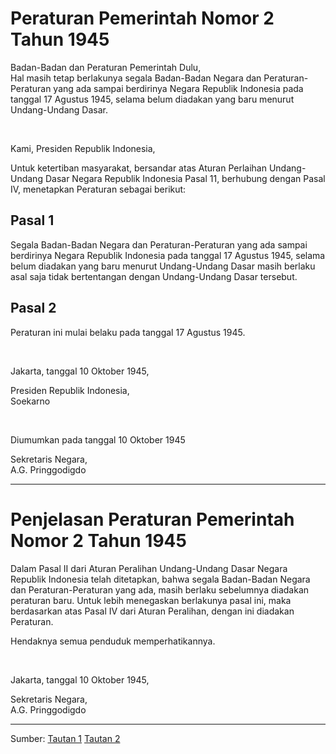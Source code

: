 # Peraturan Pemerintah Nomor 2 Tahun 1945

Badan-Badan dan Peraturan Pemerintah Dulu, </br>
Hal masih tetap berlakunya segala Badan-Badan Negara dan Peraturan-Peraturan yang ada sampai berdirinya Negara Republik Indonesia pada tanggal 17 Agustus 1945, selama belum diadakan yang baru menurut Undang-Undang Dasar.

</br>

Kami, Presiden Republik Indonesia,

Untuk ketertiban masyarakat, bersandar atas Aturan Perlaihan Undang-Undang Dasar Negara Republik Indonesia Pasal 11, berhubung dengan Pasal IV, menetapkan Peraturan sebagai berikut:

## Pasal 1

Segala Badan-Badan Negara dan Peraturan-Peraturan yang ada sampai berdirinya Negara Republik Indonesia pada tanggal 17 Agustus 1945, selama belum diadakan yang baru menurut Undang-Undang Dasar masih berlaku asal saja tidak bertentangan dengan Undang-Undang Dasar tersebut.

## Pasal 2

Peraturan ini mulai belaku pada tanggal 17 Agustus 1945.

</br>

Jakarta, tanggal 10 Oktober 1945,

Presiden Republik Indonesia, </br>
Soekarno

</br>

Diumumkan pada tanggal 10 Oktober 1945

Sekretaris Negara, </br>
A.G. Pringgodigdo

---

# Penjelasan Peraturan Pemerintah Nomor 2 Tahun 1945

Dalam Pasal II dari Aturan Peralihan Undang-Undang Dasar Negara Republik Indonesia telah ditetapkan, bahwa segala Badan-Badan Negara dan Peraturan-Peraturan yang ada, masih berlaku sebelumnya diadakan peraturan baru. Untuk lebih menegaskan berlakunya pasal ini, maka berdasarkan atas Pasal IV dari Aturan Peralihan, dengan ini diadakan Peraturan.

Hendaknya semua penduduk memperhatikannya.

</br>

Jakarta, tanggal 10 Oktober 1945,

Sekretaris Negara, </br>
A.G. Pringgodigdo

---

Sumber:
[Tautan 1](https://jdihn.go.id/search/all-categories/detail/834007)
[Tautan 2](https://jdihn.go.id/file/download/MTk0NXBwMDAyLnBkZg==)
